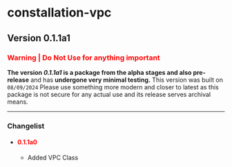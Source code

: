 # constallation-vpc
## Version 0.1.1a1
### **<span style="color:red;">Warning | Do Not Use for anything important</span>**
**The version _0.1.1a1_ is a package from the alpha stages and also pre-release** and has **undergone very minimal testing.** This version was built on `08/09/2024` Please use something more modern and closer to latest as this package is not secure for any actual use and its release serves archival means. 

***
### Changelist
- #### **<span style="color:red;">0.1.1a0</span>**
  - Added VPC Class